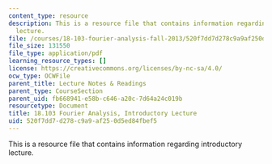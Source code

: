 ```yaml
---
content_type: resource
description: This is a resource file that contains information regarding introductory
  lecture.
file: /courses/18-103-fourier-analysis-fall-2013/520f7dd7d278c9a9af250d5ed84fbef5_MIT18_103F13_intro.pdf
file_size: 131550
file_type: application/pdf
learning_resource_types: []
license: https://creativecommons.org/licenses/by-nc-sa/4.0/
ocw_type: OCWFile
parent_title: Lecture Notes & Readings
parent_type: CourseSection
parent_uid: fb668941-e58b-c646-a20c-7d64a24c019b
resourcetype: Document
title: 18.103 Fourier Analysis, Introductory Lecture
uid: 520f7dd7-d278-c9a9-af25-0d5ed84fbef5
---
```

This is a resource file that contains information regarding introductory lecture.